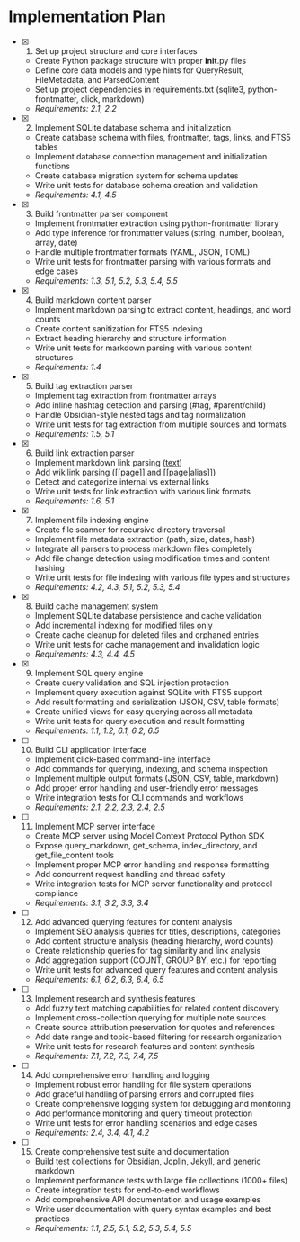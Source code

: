 # Implementation Plan

- [x] 1. Set up project structure and core interfaces
  - Create Python package structure with proper __init__.py files
  - Define core data models and type hints for QueryResult, FileMetadata, and ParsedContent
  - Set up project dependencies in requirements.txt (sqlite3, python-frontmatter, click, markdown)
  - _Requirements: 2.1, 2.2_

- [x] 2. Implement SQLite database schema and initialization
  - Create database schema with files, frontmatter, tags, links, and FTS5 tables
  - Implement database connection management and initialization functions
  - Create database migration system for schema updates
  - Write unit tests for database schema creation and validation
  - _Requirements: 4.1, 4.5_

- [x] 3. Build frontmatter parser component
  - Implement frontmatter extraction using python-frontmatter library
  - Add type inference for frontmatter values (string, number, boolean, array, date)
  - Handle multiple frontmatter formats (YAML, JSON, TOML)
  - Write unit tests for frontmatter parsing with various formats and edge cases
  - _Requirements: 1.3, 5.1, 5.2, 5.3, 5.4, 5.5_

- [x] 4. Build markdown content parser
  - Implement markdown parsing to extract content, headings, and word counts
  - Create content sanitization for FTS5 indexing
  - Extract heading hierarchy and structure information
  - Write unit tests for markdown parsing with various content structures
  - _Requirements: 1.4_

- [x] 5. Build tag extraction parser
  - Implement tag extraction from frontmatter arrays
  - Add inline hashtag detection and parsing (#tag, #parent/child)
  - Handle Obsidian-style nested tags and tag normalization
  - Write unit tests for tag extraction from multiple sources and formats
  - _Requirements: 1.5, 5.1_

- [x] 6. Build link extraction parser
  - Implement markdown link parsing ([text](url))
  - Add wikilink parsing ([[page]] and [[page|alias]])
  - Detect and categorize internal vs external links
  - Write unit tests for link extraction with various link formats
  - _Requirements: 1.6, 5.1_

- [x] 7. Implement file indexing engine
  - Create file scanner for recursive directory traversal
  - Implement file metadata extraction (path, size, dates, hash)
  - Integrate all parsers to process markdown files completely
  - Add file change detection using modification times and content hashing
  - Write unit tests for file indexing with various file types and structures
  - _Requirements: 4.2, 4.3, 5.1, 5.2, 5.3, 5.4_

- [x] 8. Build cache management system
  - Implement SQLite database persistence and cache validation
  - Add incremental indexing for modified files only
  - Create cache cleanup for deleted files and orphaned entries
  - Write unit tests for cache management and invalidation logic
  - _Requirements: 4.3, 4.4, 4.5_

- [x] 9. Implement SQL query engine
  - Create query validation and SQL injection protection
  - Implement query execution against SQLite with FTS5 support
  - Add result formatting and serialization (JSON, CSV, table formats)
  - Create unified views for easy querying across all metadata
  - Write unit tests for query execution and result formatting
  - _Requirements: 1.1, 1.2, 6.1, 6.2, 6.5_

- [ ] 10. Build CLI application interface
  - Implement click-based command-line interface
  - Add commands for querying, indexing, and schema inspection
  - Implement multiple output formats (JSON, CSV, table, markdown)
  - Add proper error handling and user-friendly error messages
  - Write integration tests for CLI commands and workflows
  - _Requirements: 2.1, 2.2, 2.3, 2.4, 2.5_

- [ ] 11. Implement MCP server interface
  - Create MCP server using Model Context Protocol Python SDK
  - Expose query_markdown, get_schema, index_directory, and get_file_content tools
  - Implement proper MCP error handling and response formatting
  - Add concurrent request handling and thread safety
  - Write integration tests for MCP server functionality and protocol compliance
  - _Requirements: 3.1, 3.2, 3.3, 3.4_

- [ ] 12. Add advanced querying features for content analysis
  - Implement SEO analysis queries for titles, descriptions, categories
  - Add content structure analysis (heading hierarchy, word counts)
  - Create relationship queries for tag similarity and link analysis
  - Add aggregation support (COUNT, GROUP BY, etc.) for reporting
  - Write unit tests for advanced query features and content analysis
  - _Requirements: 6.1, 6.2, 6.3, 6.4, 6.5_

- [ ] 13. Implement research and synthesis features
  - Add fuzzy text matching capabilities for related content discovery
  - Implement cross-collection querying for multiple note sources
  - Create source attribution preservation for quotes and references
  - Add date range and topic-based filtering for research organization
  - Write unit tests for research features and content synthesis
  - _Requirements: 7.1, 7.2, 7.3, 7.4, 7.5_

- [ ] 14. Add comprehensive error handling and logging
  - Implement robust error handling for file system operations
  - Add graceful handling of parsing errors and corrupted files
  - Create comprehensive logging system for debugging and monitoring
  - Add performance monitoring and query timeout protection
  - Write unit tests for error handling scenarios and edge cases
  - _Requirements: 2.4, 3.4, 4.1, 4.2_

- [ ] 15. Create comprehensive test suite and documentation
  - Build test collections for Obsidian, Joplin, Jekyll, and generic markdown
  - Implement performance tests with large file collections (1000+ files)
  - Create integration tests for end-to-end workflows
  - Add comprehensive API documentation and usage examples
  - Write user documentation with query syntax examples and best practices
  - _Requirements: 1.1, 2.5, 5.1, 5.2, 5.3, 5.4, 5.5_